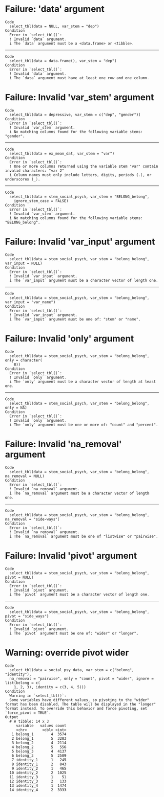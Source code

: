 # Failure: 'data' argument

    Code
      select_tbl(data = NULL, var_stem = "dep")
    Condition
      Error in `select_tbl()`:
      ! Invalid `data` argument.
      i The `data` argument must be a <data.frame> or <tibble>.

---

    Code
      select_tbl(data = data.frame(), var_stem = "dep")
    Condition
      Error in `select_tbl()`:
      ! Invalid `data` argument.
      i The `data` argument must have at least one row and one column.

# Failure: Invalid 'var_stem' argument

    Code
      select_tbl(data = depressive, var_stem = c("dep", "gender"))
    Condition
      Error in `select_tbl()`:
      ! Invalid `var_stem` argument.
      i No matching columns found for the following variable stems: "gender".

---

    Code
      select_tbl(data = ex_mean_dat, var_stem = "var")
    Condition
      Error in `select_tbl()`:
      ! One or more columns returned using the variable stem "var" contain invalid characters: "var 2"
      i Column names must only include letters, digits, periods (.), or underscores (_).

---

    Code
      select_tbl(data = stem_social_psych, var_stem = "BELONG_belong",
        ignore_stem_case = FALSE)
    Condition
      Error in `select_tbl()`:
      ! Invalid `var_stem` argument.
      i No matching columns found for the following variable stems: "BELONG_belong".

# Failure: Invalid 'var_input' argument

    Code
      select_tbl(data = stem_social_psych, var_stem = "belong_belong", var_input = NULL)
    Condition
      Error in `select_tbl()`:
      ! Invalid `var_input` argument.
      i The `var_input` argument must be a character vector of length one.

---

    Code
      select_tbl(data = stem_social_psych, var_stem = "belong_belong", var_input = "var_name")
    Condition
      Error in `select_tbl()`:
      ! Invalid `var_input` argument.
      i The `var_input` argument must be one of: "stem" or "name".

# Failure: Invalid 'only' argument

    Code
      select_tbl(data = stem_social_psych, var_stem = "belong_belong", only = character(
        0))
    Condition
      Error in `select_tbl()`:
      ! Invalid `only` argument.
      i The `only` argument must be a character vector of length at least one.

---

    Code
      select_tbl(data = stem_social_psych, var_stem = "belong_belong", only = NA)
    Condition
      Error in `select_tbl()`:
      ! Invalid `only` argument.
      i The `only` argument must be one or more of: "count" and "percent".

# Failure: Invalid 'na_removal' argument

    Code
      select_tbl(data = stem_social_psych, var_stem = "belong_belong", na_removal = NULL)
    Condition
      Error in `select_tbl()`:
      ! Invalid `na_removal` argument.
      i The `na_removal` argument must be a character vector of length one.

---

    Code
      select_tbl(data = stem_social_psych, var_stem = "belong_belong", na_removal = "side-ways")
    Condition
      Error in `select_tbl()`:
      ! Invalid `na_removal` argument.
      i The `na_removal` argument must be one of "listwise" or "pairwise".

# Failure: Invalid 'pivot' argument

    Code
      select_tbl(data = stem_social_psych, var_stem = "belong_belong", pivot = NULL)
    Condition
      Error in `select_tbl()`:
      ! Invalid `pivot` argument.
      i The `pivot` argument must be a character vector of length one.

---

    Code
      select_tbl(data = stem_social_psych, var_stem = "belong_belong", pivot = "side_ways")
    Condition
      Error in `select_tbl()`:
      ! Invalid `pivot` argument.
      i The `pivot` argument must be one of: "wider" or "longer".

# Warning: override pivot wider

    Code
      select_tbl(data = social_psy_data, var_stem = c("belong", "identity"),
      na_removal = "pairwise", only = "count", pivot = "wider", ignore = list(belong = c(
        1, 2, 3), identity = c(3, 4, 5)))
    Condition
      Warning in `select_tbl()`:
      Some variables have different values, so pivoting to the "wider" format has been disabled. The table will be displayed in the "longer" format instead. To override this behavior and force pivoting, set `force_pivot = TRUE`.
    Output
      # A tibble: 14 x 3
         variable   values count
         <chr>       <dbl> <int>
       1 belong_1        4  3574
       2 belong_1        5  3283
       3 belong_2        4  2114
       4 belong_2        5   556
       5 belong_3        4  4137
       6 belong_3        5  2509
       7 identity_1      1   245
       8 identity_1      2   843
       9 identity_2      1   465
      10 identity_2      2  1025
      11 identity_3      1    51
      12 identity_3      2   133
      13 identity_4      1  1474
      14 identity_4      2  3333

